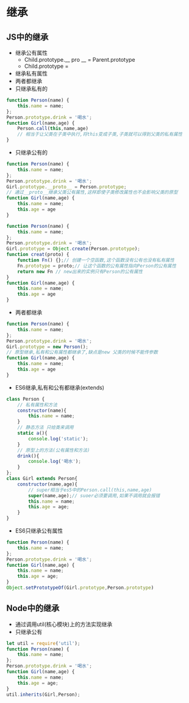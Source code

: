 # 继承

## JS中的继承

* 继承公有属性
    * Child.prototype.__ pro __ = Parent.prototype
    * Child.prototype = 
* 继承私有属性
* 两者都继承
* 只继承私有的

```javascript
function Person(name) {
    this.name = name;
};
Person.prototype.drink = '喝水';
function Girl(name,age) {
    Person.call(this,name,age)
    // 相当于让父类在子类中执行,将this变成子类,子类就可以得到父类的私有属性
}
```

* 只继承公有的

```javascript
function Person(name) {
    this.name = name;
};
Person.prototype.drink = '喝水';
Girl.prototype.__proto__ = Person.prototype;
// 通过__proto__继承父类公有属性,这样即使子类修改属性也不会影响父类的原型
function Girl(name,age) {
    this.name = name;
    this.age = age
}

```

```javascript
function Person(name) {
    this.name = name;
};
Person.prototype.drink = '喝水';
Girl.prototype = Object.create(Person.prototype);
function creat(proto) {
    function Fn() {};// 创建一个空函数,这个函数没有公有也没有私有属性
    Fn.prototype = proto;// 让这个函数的公有属性指向Person的公有属性
    return new Fn // new出来的实例只有Person的公有属性
}
function Girl(name,age) {
    this.name = name;
    this.age = age
}
```

* 两者都继承

```javascript
function Person(name) {
    this.name = name;
};
Person.prototype.drink = '喝水';
Girl.prototype = new Person();
// 原型继承,私有和公有属性都继承了,缺点是new 父类的时候不能传参数
function Girl(name,age) {
    this.name = name;
    this.age = age
}
```

* ES6继承,私有和公有都继承(extends)

```javascript
class Person {
    // 私有属性和方法
    constructor(name){
        this.name = name;
    }
    // 静态方法 只给类来调用
    static a(){
        console.log('static');
    }
    // 原型上的方法(公有属性和方法)
    drink(){
        console.log('喝水');
    }
};
class Girl extends Person{
    constructor(name,age){
        // super相当于es5中的Person.call(this,name,age)
        super(name,age);// suoer必须要调用,如果不调用就会报错
        this.name = name;
        this.age = age;
    }
}
```

* ES6只继承公有属性

```javascript
function Person(name) {
    this.name = name;
};
Person.prototype.drink = '喝水';
function Girl(name,age) {
    this.name = name;
    this.age = age;
}
Object.setPrototypeOf(Girl.prototype,Person.prototype)

```

## Node中的继承

* 通过调用util(核心模块)上的方法实现继承
* 只继承公有

```javascript
let util = require('util');
function Person(name) {
    this.name = name;
};
Person.prototype.drink = '喝水';
function Girl(name,age) {
    this.name = name;
    this.age = age;
}
util.inherits(Girl,Person);
```
